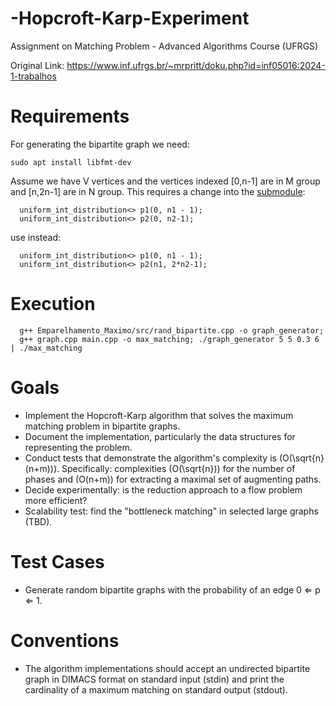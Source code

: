# -Hopcroft-Karp-Experiment
Assignment on Matching Problem - Advanced Algorithms Course (UFRGS)

Original Link: https://www.inf.ufrgs.br/~mrpritt/doku.php?id=inf05016:2024-1-trabalhos


# Requirements

For generating the bipartite graph we need:
```
sudo apt install libfmt-dev
```  

Assume we have V vertices and the vertices indexed [0,n-1] are in M group and [n,2n-1] are in N group.
This requires a change into the [submodule](https://github.com/mrpritt/Emparelhamento_Maximo/):

```
  uniform_int_distribution<> p1(0, n1 - 1);
  uniform_int_distribution<> p2(0, n2-1);
```
use instead:
```
  uniform_int_distribution<> p1(0, n1 - 1);
  uniform_int_distribution<> p2(n1, 2*n2-1);
```

# Execution
```
  g++ Emparelhamento_Maximo/src/rand_bipartite.cpp -o graph_generator;
  g++ graph.cpp main.cpp -o max_matching; ./graph_generator 5 5 0.3 6 | ./max_matching    
```

# Goals

  * Implement the Hopcroft-Karp algorithm that solves the maximum matching problem in bipartite graphs.
  * Document the implementation, particularly the data structures for representing the problem.
  * Conduct tests that demonstrate the algorithm's complexity is \(O(\sqrt{n}(n+m))\). Specifically: complexities \(O(\sqrt{n})\) for the number of phases and \(O(n+m)\) for extracting a maximal set of augmenting paths.
  * Decide experimentally: is the reduction approach to a flow problem more efficient?
  * Scalability test: find the "bottleneck matching" in selected large graphs (TBD).

# Test Cases
 * Generate random bipartite graphs with the probability of an edge 0 ⇐ p ⇐ 1.

# Conventions
 * The algorithm implementations should accept an undirected bipartite graph in DIMACS format on standard input (stdin) and print the cardinality of a maximum matching on standard output (stdout).
